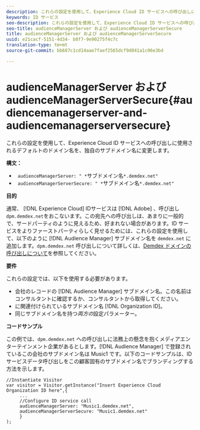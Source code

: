 ```yaml
---
description: これらの設定を使用して、Experience Cloud ID サービスへの呼び出しに使用されるデフォルトのドメイン名を、独自のサブドメイン名に変更します。
keywords: ID サービス
seo-description: これらの設定を使用して、Experience Cloud ID サービスへの呼び出しに使用されるデフォルトのドメイン名を、独自のサブドメイン名に変更します。
seo-title: audienceManagerServer および audienceManagerServerSecure
title: audienceManagerServer および audienceManagerServerSecure
uuid: e21cacf-5151-4d34- b0f7-9e90275f4c7c
translation-type: tm+mt
source-git-commit: bb687c1cd14aae7faef2565dcf9d041a1c06e3bd

---
```



# audienceManagerServer および audienceManagerServerSecure{#audiencemanagerserver-and-audiencemanagerserversecure}

これらの設定を使用して、Experience Cloud ID サービスへの呼び出しに使用されるデフォルトのドメイン名を、独自のサブドメイン名に変更します。

**構文：**

* ` audienceManagerServer: " *`サブドメイン名`*.demdex.net"`
* ` audienceManagerServerSecure: " *`サブドメイン名`*.demdex.net"`

**目的**

通常、 [!DNL Experience Cloud] IDサービスは [!DNL Adobe] 、呼び出し `dpm.demdex.net`をおこないます。この宛先への呼び出しは、あまりに一般的で、サードパーティのように見えるため、好まれない場合があります。ID サービスをよりファーストパーティらしく見せるためには、これらの設定を使用して、以下のように [!DNL Audience Manager] サブドメイン名を `demdex.net` に追加します。`dpm.demdex.net` 呼び出しについて詳しくは、[Demdex ドメインの呼び出しについて](https://marketing.adobe.com/resources/help/en_US/aam/demdex-calls.html)を参照してください。

**要件**

これらの設定では、以下を使用する必要があります。

* 会社のレコードの [!DNL Audience Manager] サブドメイン名。この名前はコンサルタントに確認するか、コンサルタントから取得してください。
* に関連付けられているサブドメイン名 [!DNL Organization ID]。
* 同じサブドメイン名を持つ*両方の*設定パラメーター。

**コードサンプル**

この例では、`dpm.demdex.net` への呼び出しに法務上の懸念を抱くメディアエンターテインメント企業があるとします。[!DNL Audience Manager] で登録されているこの会社のサブドメイン名は Music1 です。以下のコードサンプルは、ID サービスデータ呼び出しをこの顧客固有のサブドメイン名でブランディングする方法を示します。

```
//Instantiate Visitor 
var visitor = Visitor.getInstance("Insert Experience Cloud Organization ID here",{ 
     ... 
     //Configure ID service call 
     audienceManagerServer: "Music1.demdex.net", 
     audienceManagerServerSecure: "Music1.demdex.net" 
     } 
);
```

